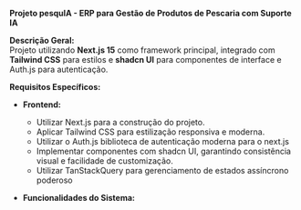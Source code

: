 **Projeto pesquIA - ERP para Gestão de Produtos de Pescaria com Suporte IA**

**Descrição Geral:**  
Projeto utilizando **Next.js 15** como framework principal, integrado com **Tailwind CSS** para estilos e **shadcn UI** para componentes de interface e Auth.js para autenticação.

**Requisitos Específicos:**
- **Frontend:**  
  - Utilizar Next.js para a construção do projeto.
  - Aplicar Tailwind CSS para estilização responsiva e moderna.
  - Utilizar o Auth.js biblioteca de autenticação moderna para o next.js
  - Implementar componentes com shadcn UI, garantindo consistência visual e facilidade de customização.
  - Utilizar TanStackQuery para gerenciamento de estados assíncrono poderoso

- **Funcionalidades do Sistema:**
